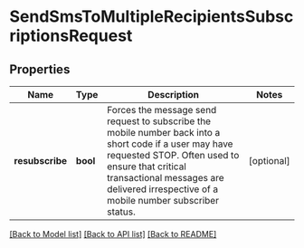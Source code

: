 # SendSmsToMultipleRecipientsSubscriptionsRequest

## Properties
Name | Type | Description | Notes
------------ | ------------- | ------------- | -------------
**resubscribe** | **bool** | Forces the message send request to subscribe the mobile number back into a short code if a user may have requested STOP. Often used to ensure that critical transactional messages are delivered irrespective of a mobile number subscriber status. | [optional] 

[[Back to Model list]](../README.md#documentation-for-models) [[Back to API list]](../README.md#documentation-for-api-endpoints) [[Back to README]](../README.md)


